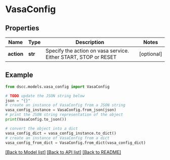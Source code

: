 # VasaConfig


## Properties

Name | Type | Description | Notes
------------ | ------------- | ------------- | -------------
**action** | **str** | Specify the action on vasa service. Either START, STOP or RESET | [optional] 

## Example

```python
from dscc.models.vasa_config import VasaConfig

# TODO update the JSON string below
json = "{}"
# create an instance of VasaConfig from a JSON string
vasa_config_instance = VasaConfig.from_json(json)
# print the JSON string representation of the object
print(VasaConfig.to_json())

# convert the object into a dict
vasa_config_dict = vasa_config_instance.to_dict()
# create an instance of VasaConfig from a dict
vasa_config_from_dict = VasaConfig.from_dict(vasa_config_dict)
```
[[Back to Model list]](../README.md#documentation-for-models) [[Back to API list]](../README.md#documentation-for-api-endpoints) [[Back to README]](../README.md)


